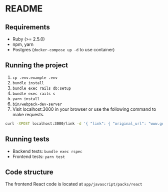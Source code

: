 # README

## Requirements

- Ruby (>= 2.5.0)
- npm, yarn
- Postgres (`docker-compose up -d` to use container)

## Running the project

1. `cp .env.example .env`
2. `bundle install`
3. `bundle exec rails db:setup`
4. `bundle exec rails s`
5. `yarn install`
6. `bin/webpack-dev-server`
7. Visit localhost:3000 in your browser or use the following command to make requests.

```sh
curl -XPOST localhost:3000/link -d '{ "link": { "original_url": "www.google.com" } }' -H 'Content-Type: application/json'
```

## Running tests

- Backend tests: `bundle exec rspec`
- Frontend tests: `yarn test`

## Code structure

The frontend React code is located at `app/javascript/packs/react`
